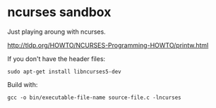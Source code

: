 # ncurses sandbox
Just playing aroung with ncurses.


http://tldp.org/HOWTO/NCURSES-Programming-HOWTO/printw.html

If you don't have the header files:

```
sudo apt-get install libncurses5-dev
```

Build with:

```
gcc -o bin/executable-file-name source-file.c -lncurses
```

